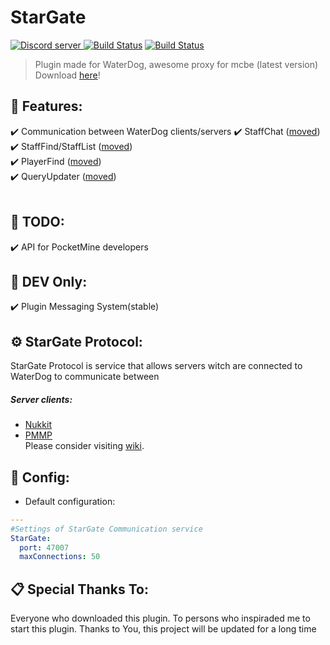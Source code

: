 # StarGate
<a align="center" href="https://discord.gg/VsHXm2M"><img src="https://discordapp.com/api/guilds/574240965351571477/embed.png" alt="Discord server"/> </a>[![Build Status](https://travis-ci.org/Alemiz112/StarGate.svg?branch=master)](https://travis-ci.org/Alemiz112/StarGate) [![Build Status](http://jenkins.mizerak.eu/job/StarGate/badge/icon)](http://jenkins.mizerak.eu/job/StarGate/)
>Plugin made for WaterDog, awesome proxy for mcbe (latest version)
</br>Download [here](http://jenkins.mizerak.eu/job/StarGate/)!

## 🎯 Features:    
 ✔️ Communication between WaterDog clients/servers
 ✔️ StaffChat ([moved](https://github.com/Alemiz112/StarGate-Addons))<br>
 ✔️ StaffFind/StaffList ([moved](https://github.com/Alemiz112/StarGate-Addons))<br>
 ✔️ PlayerFind ([moved](https://github.com/Alemiz112/StarGate-Addons))<br>
 ✔️ QueryUpdater ([moved](https://github.com/Alemiz112/StarGate-Addons))<br>
  <br>
## 📝 TODO:
 ✔️ API for PocketMine developers<br>
## 🔧 DEV Only:
 ✔️ Plugin Messaging System(stable)<br>
 
## ⚙ StarGate Protocol:
StarGate Protocol is service that allows servers witch are connected to WaterDog to communicate between
##### Server clients:
- [Nukkit](https://github.com/Alemiz112/StarGate-Universe)
- [PMMP](https://github.com/Alemiz112/StarGate-Atlantis/)</br>
Please consider visiting [wiki](https://github.com/Alemiz112/StarGate/wiki).

## 🔨 Config:  
- Default configuration:

```yaml  
---
#Settings of StarGate Communication service
StarGate:
  port: 47007
  maxConnections: 50   
```  
## 📋 Special Thanks To:
Everyone who downloaded this plugin. To persons who inspiraded me to start this plugin. Thanks to You, this project will be updated for a long time

